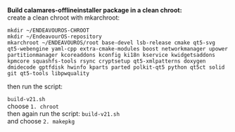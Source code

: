 **Build calamares-offlineinstaller package in a clean chroot:**<br>
create a clean chroot with mkarchroot:

`mkdir ~/ENDEAVOUROS-CHROOT` <br>
`mkdir ~/EndeavourOS-repository` <br>
`mkarchroot ~/ENDEAVOUROS/root base-devel lsb-release cmake qt5-svg qt5-webengine yaml-cpp extra-cmake-modules boost networkmanager upower partitionmanager kcoreaddons kconfig ki18n kservice kwidgetsaddons kpmcore squashfs-tools rsync cryptsetup qt5-xmlpatterns doxygen dmidecode gptfdisk hwinfo kparts parted polkit-qt5 python qt5ct solid git qt5-tools libpwquality`

then run the script:

`build-v21.sh` <br>
choose `1. chroot`<br>
then again run the script: `build-v21.sh`<br> and choose `2. makepkg`
